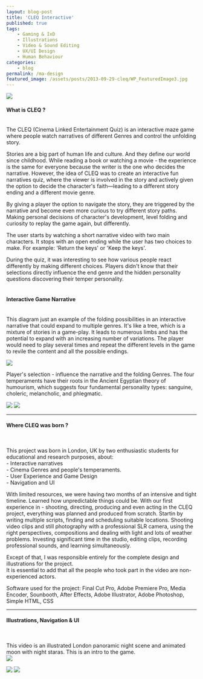 ```yaml
---
layout: blog-post
title: 'CLEQ Interactive'
published: true
tags: 
    - Gaming & IxD
    - Illustrations
    - Video & Sound Editing
    - UX/UI Design
    - Human Behaviour
categories: 
    - blog
permalink: /ma-design
featured_image: /assets/posts/2013-09-29-cleq/WP_FeaturedImage3.jpg
---
```

[![](assets/posts/2013-09-29-cleq/WP_FeaturedImage3.jpg)](#)

#### What is CLEQ ?

<br>The CLEQ (Cinema Linked Entertainment Quiz) is an interactive maze game where people watch narratives of different Genres and control the unfolding story. 

Stories are a big part of human life and culture.  And they define our world since childhood. While reading a book or watching a movie - the experience is the same for everyone because the writer is the one who decides the narrative. 
However, the idea of CLEQ was to create an interactive fun narratives quiz, where the viewer is involved in the story and actively given the option to decide the character's faith—leading to a different story ending and a different movie genre.  

By giving a player the option to navigate the story, they are triggered by the narrative and become even more curious to try different story paths. Making personal decisions of character's development, level folding and curiosity to replay the game again, but differently.

The user starts by watching a short narrative video with two main characters. It stops with an open ending while the user has two choices to make. For example: 'Return the keys' or 'Keep the keys'.

During the quiz, it was interesting to see how various people react differently by making different choices. Players didn't know that their selections directly influence the end genre and the hidden personality questions discovering their temper personality. 
<br>
<br>

#### Interactive Game Narrative
<br>
This diagram just an example of the folding possibilities in an interactive narrative that could expand to multiple genres. It's like a tree, which is a mixture of stories in a game-play. It leads to numerous limbs and has the potential to expand with an increasing number of variations. 
The player would need to play several times and repeat the different levels in the game to revile the content and all the possible endings.

[![](assets/posts/2013-09-29-cleq/Cleq--Dashbord.png)](#)

Player's selection - influence the narrative and the folding Genres. 
The four temperaments have their roots in the  Ancient Egyptian theory of humourism, which suggests four fundamental personality types: sanguine, choleric, melancholic, and phlegmatic. 
<br>

[![](assets/posts/2013-09-29-cleq/CleqPresent-4personalities.jpg)](#)
[![](assets/posts/2013-09-29-cleq/CleqPresent-4script.jpg)](#)
<br>

************
#### Where CLEQ was born ? 
<br>

This project was born in London, UK by two enthusiastic students for educational and research purposes, about:
<br>    - Interactive narratives
<br>    - Cinema Genres and people's temperaments.
<br>    - User Experience and Game Design 
<br>    - Navigation and UI  

With limited resources, we were having two months of an intensive and tight timeline. Learned how unpredictable things could be.  With our first experience in -  shooting, directing, producing and even acting in the CLEQ project, everything was planned and produced from scratch. Startin by writing multiple scripts, finding and scheduling suitable locations. 
Shooting video clips and still photography with a professional SLR camera, using the right perspectives, compositions and dealing with light and lots of weather problems. Investing significant time in the studio, editing clips, recording professional sounds, and learning simultaneously. 

Except of that, I was responsible entirely for the complete design and illustrations for the project.  
It is essential to add that all the people who took part in the video are non-experienced actors. 

Software used for the project: 
Final Cut Pro, Adobe Premiere Pro, Media Encoder, Sounbooth, After Effects, Adobe Illustrator, Adobe Photoshop, Simple HTML, CSS

************

#### Illustrations, Navigation & UI

<br> 

This video is an illustrated London panoramic night scene and animated moon with night staras. This is an intro to the game. 
<br>
[![](assets/posts/2013-09-29-cleq/cleq_IntroPage_.jpg)](#)
<br>

[![](assets/posts/2013-09-29-cleq/cleq_web_intro.png)](#)
[![](assets/posts/2013-09-29-cleq/cleq_webhome.png)](#)




